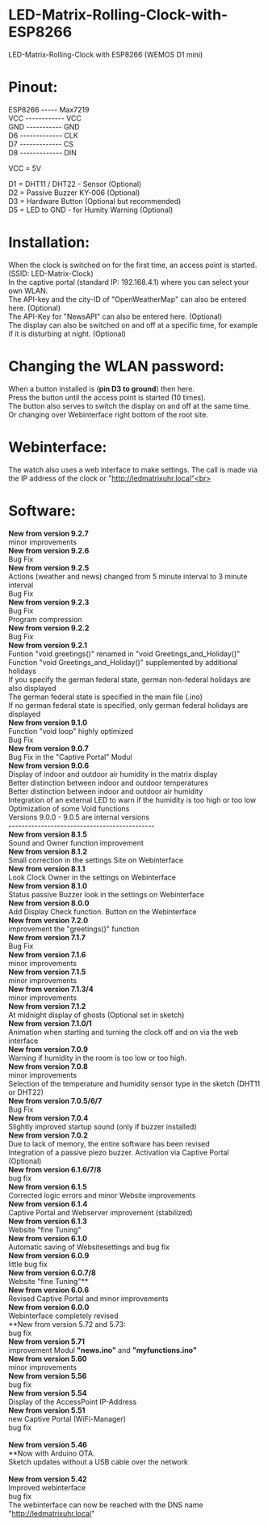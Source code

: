 # LED-Matrix-Rolling-Clock-with-ESP8266
LED-Matrix-Rolling-Clock with ESP8266 (WEMOS D1 mini)

# Pinout:<br>
ESP8266 ----- Max7219 <br>
  VCC ------------ VCC <br>
  GND ----------- GND <br>
  D6  ------------- CLK <br>
  D7  ------------- CS <br>
  D8  ------------- DIN <br>
  
  VCC = 5V <br>
  
  D1 = DHT11 / DHT22 - Sensor (Optional)<br>
  D2 = Passive Buzzer KY-006 (Optional)<br>
  D3 = Hardware Button (Optional but recommended)<br>
  D5 = LED to GND - for Humity Warning (Optional) <br> 

# Installation: 
When the clock is switched on for the first time, an access point is started. (SSID: LED-Matrix-Clock)  <br>
In the captive portal (standard IP: 192.168.4.1) where you can select your own WLAN.  <br>
The API-key and the city-ID of "OpenWeatherMap" can also be entered here. (Optional)  <br>
The API-Key for "NewsAPI" can also be entered here. (Optional) <br>
The display can also be switched on and off at a specific time, for example if it is disturbing at night. (Optional)  <br>

# Changing the WLAN password:
When a button installed is (**pin D3 to ground**) then here. <br>
Press the button until the access point is started (10 times). <br>
The button also serves to switch the display on and off at the same time. <br>
Or changing over Webinterface right bottom of the root site. <br>

# Webinterface:
The watch also uses a web interface to make settings. The call is made via the IP address of the clock or "http://ledmatrixuhr.local"<br>
<br>
# Software:
**New from version 9.2.7**<br>
minor improvements<br>
**New from version 9.2.6**<br>
Bug Fix <br>
**New from version 9.2.5**<br>
Actions (weather and news) changed from 5 minute interval to 3 minute interval <br>
Bug Fix <br>
**New from version 9.2.3**<br>
Bug Fix <br>
Program compression <br>
**New from version 9.2.2**<br>
Bug Fix <br>
**New from version 9.2.1**<br>
Funtion "void greetings()" renamed in "void Greetings_and_Holiday()"<br>
Function  "void Greetings_and_Holiday()" supplemented by additional holidays<br>
If you specify the german federal state, german non-federal holidays are also displayed<br>
The german federal state is specified in the main file (.ino)<br>
If no german federal state is specified, only german federal holidays are displayed<br>
**New from version 9.1.0**<br>
Function "void loop" highly optimized<br>
Bug Fix <br>
**New from version 9.0.7**<br>
Bug Fix in the "Captive Portal" Modul<br>
**New from version 9.0.6**<br>
Display of indoor and outdoor air humidity in the matrix display <br>
Better distinction between indoor and outdoor temperatures <br>
Better distinction between indoor and outdoor air humidity <br>
Integration of an external LED to warn if the humidity is too high or too low <br>
Optimization of some Void functions <br>
Versions 9.0.0 - 9.0.5 are internal versions <br>
---------------------------------------------<br>
**New from version 8.1.5**<br>
Sound and Owner function improvement <br>
**New from version 8.1.2**<br>
Small correction in the settings Site on Webinterface <br>
**New from version 8.1.1**<br>
Look Clock Owner in the settings on Webinterface <br>
**New from version 8.1.0**<br>
Status passive Buzzer look in the settings on Webinterface <br>
**New from version 8.0.0**<br>
Add Display Check function. Button on the Webinterface <br>
**New from version 7.2.0**<br>
improvement the "greetings()" function <br>
**New from version 7.1.7**<br>
Bug Fix<br>
**New from version 7.1.6**<br>
minor improvements<br>
**New from version 7.1.5**<br>
minor improvements<br>
**New from version 7.1.3/4**<br>
minor improvements<br>
**New from version 7.1.2**<br>
At midnight display of ghosts (Optional set in sketch)<br>
**New from version 7.1.0/1**<br>
Animation when starting and turning the clock off and on via the web interface<br>
**New from version 7.0.9**<br>
Warning if humidity in the room is too low or too high.<br>
**New from version 7.0.8**<br>
minor improvements<br>
Selection of the temperature and humidity sensor type in the sketch (DHT11 or DHT22)<br> 
**New from version 7.0.5/6/7**<br>
Bug Fix<br>
**New from version 7.0.4**<br>
Slightly improved startup sound (only if buzzer installed)<br>
**New from version 7.0.2**<br>
Due to lack of memory, the entire software has been revised<br>
Integration of a passive piezo buzzer. Activation via Captive Portal (Optional)<br>
**New from version 6.1.6/7/8**<br>
bug fix<br>
**New from version 6.1.5**<br>
Corrected logic errors and minor Website improvements<br>
**New from version 6.1.4**<br>
Captive Portal and Webserver improvement (stabilized)<br>
**New from version 6.1.3**<br>
Website "fine Tuning"<br>
**New from version 6.1.0**<br>
Automatic saving of Websitesettings and bug fix<br>
**New from version 6.0.9**<br>
little bug fix<br>
**New from version 6.0.7/8**<br>
Website "fine Tuning"**<br>
**New from version 6.0.6**<br>
Revised Captive Portal and minor improvements<br>
**New from version 6.0.0**<br>
Webinterface completely revised<br>
**New from version 5.72 and 5.73:<br>
bug fix <br>
**New from version 5.71**<br>
improvement Modul **"news.ino"** and **"myfunctions.ino"** <br>
**New from version 5.60**<br>
minor improvements<br>
**New from version 5.56**<br>
bug fix <br>
**New from version 5.54**<br>
Display of the AccessPoint IP-Address <br>
**New from version 5.51**<br>
new Captive Portal (WiFi-Manager) <br>
bug fix <br>
<br>
**New from version 5.46**<br>
**Now with Arduino OTA.<br>
Sketch updates without a USB cable over the network<br>
<br>
**New from version 5.42**<br>
Improved webinterface <br>
bug fix <br>
The webinterface can now be reached with the DNS name "http://ledmatrixuhr.local" <br>
